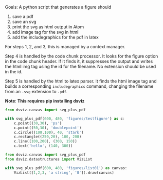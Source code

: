 Goals:
A python script that generates a figure should
1. save a pdf
2. save an svg
3. print the svg as html output in Atom
4. add image tag for the svg in html
5. add the includegraphics for the pdf in latex

For steps 1, 2, and 3, this is managed by a context manager.

Step 4 is handled by the code chunk processor.
It looks for the figure option in the code chunk header.
If it finds it, it suppresses the output and writes the html img tag using the id for the filename.
No extension should be used in the id.

Step 5 is handled by the html to latex parser.
It finds the html image tag and builds a corresponding `includegraphics` command, changing the filename from an `.svg` extension to `.pdf`.

**Note: This requires pip installing dsviz**

```python {cmd figure id="figures.testfigure" output="html"}
from dsviz.canvas import svg_plus_pdf

with svg_plus_pdf(600, 480, 'figures/testfigure') as c:
    c.point((30,30), 'ps')
    c.point((50,30), 'doublepoint')
    c.circle((100,100), 40, 'stark')
    c.rectangle((250,20), 100, 200)
    c.line((100,200), (300, 150))
    c.text('hello', (140, 300))

```

```python {cmd figure id="figures.list01" output="html"}
from dsviz.canvas import svg_plus_pdf
from dsviz.datastructures import VizList

with svg_plus_pdf(600, 480, 'figures/list01') as canvas:
    VizList([1,2,3, 'a string', '0']).draw(canvas)

```
